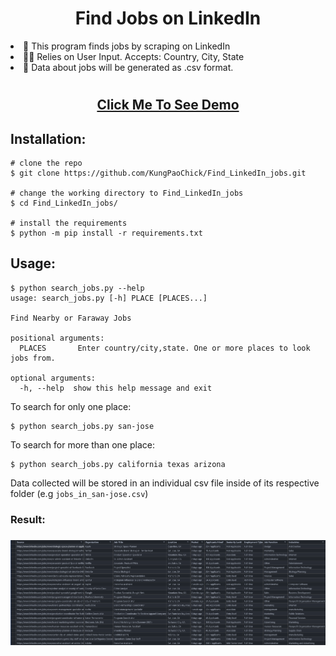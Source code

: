 <h1 align="center"> Find Jobs on LinkedIn </h1>

<li>📔 This program finds jobs by scraping on LinkedIn</li>
<li>👨‍💻 Relies on User Input. Accepts: Country, City, State</li>
<li>📑 Data about jobs will be generated as .csv format. </li>

#

<h2 align="center">
<a href="https://asciinema.org/a/398035">
Click Me To See Demo
</a>
</h2>





## Installation:
```console
# clone the repo
$ git clone https://github.com/KungPaoChick/Find_LinkedIn_jobs.git

# change the working directory to Find_LinkedIn_jobs
$ cd Find_LinkedIn_jobs/

# install the requirements
$ python -m pip install -r requirements.txt

```

## Usage:

```console
$ python search_jobs.py --help
usage: search_jobs.py [-h] PLACE [PLACES...]

Find Nearby or Faraway Jobs

positional arguments:
  PLACES       Enter country/city,state. One or more places to look jobs from.

optional arguments:
  -h, --help  show this help message and exit
```

To search for only one place:
```console
$ python search_jobs.py san-jose
```

To search for more than one place:
```
$ python search_jobs.py california texas arizona
```

Data collected will be stored in an individual csv file inside of its respective folder (e.g ```jobs_in_san-jose.csv```)

<h3>Result:<h3/>
<img src="./img/result_csv.png"/>
